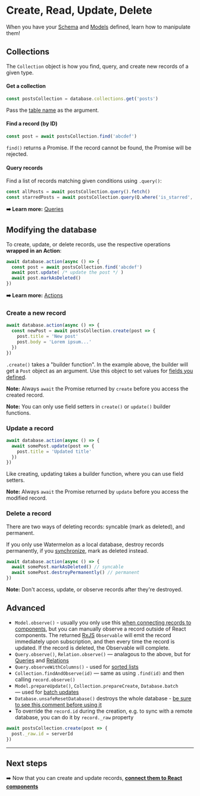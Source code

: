 # Create, Read, Update, Delete

When you have your [Schema](./Schema.md) and [Models](./Model.md) defined, learn how to manipulate them!

## Collections

The `Collection` object is how you find, query, and create new records of a given type.

#### Get a collection

```js
const postsCollection = database.collections.get('posts')
```

Pass the [table name](./Schema.md) as the argument.

#### Find a record (by ID)

```js
const post = await postsCollection.find('abcdef')
```

`find()` returns a Promise. If the record cannot be found, the Promise will be rejected.

#### Query records

Find a list of records matching given conditions using `.query()`:

```js
const allPosts = await postsCollection.query().fetch()
const starredPosts = await postsCollection.query(Q.where('is_starred', true)).fetch()
```

**➡️ Learn more:** [Queries](./Query.md)

## Modifying the database

To create, update, or delete records, use the respective operations **wrapped in an Action**:

```js
await database.action(async () => {
  const post = await postsCollection.find('abcdef')
  await post.update( /* update the post */ )
  await post.markAsDeleted()
})
```

**➡️ Learn more:** [Actions](./Actions.md)

### Create a new record

```js
await database.action(async () => {
  const newPost = await postsCollection.create(post => {
    post.title = 'New post'
    post.body = 'Lorem ipsum...'
  })
})
```

`.create()` takes a "builder function". In the example above, the builder will get a `Post` object as an argument. Use this object to set values for [fields you defined](./Model.md).

**Note:** Always `await` the Promise returned by `create` before you access the created record.

**Note:** You can only use field setters in `create()` or `update()` builder functions.

### Update a record

```js
await database.action(async () => {
  await somePost.update(post => {
    post.title = 'Updated title'
  })
})
```

Like creating, updating takes a builder function, where you can use field setters.

**Note:** Always `await` the Promise returned by `update` before you access the modified record.

### Delete a record

There are two ways of deleting records: syncable (mark as deleted), and permanent.

If you only use Watermelon as a local database, destroy records permanently, if you [synchronize](./Advanced/Sync.md), mark as deleted instead.

```js
await database.action(async () => {
  await somePost.markAsDeleted() // syncable
  await somePost.destroyPermanently() // permanent
})
```

**Note:** Don't access, update, or observe records after they're destroyed.

## Advanced

- `Model.observe()` - usually you only use this [when connecting records to components](./Components.md), but you can manually observe a record outside of React components. The returned [RxJS](https://github.com/reactivex/rxjs) `Observable` will emit the record immediately upon subscription, and then every time the record is updated. If the record is deleted, the Observable will complete.
- `Query.observe()`, `Relation.observe()` — analagous to the above, but for [Queries](./Query.md) and [Relations](./Relation.md)
- `Query.observeWithColumns()` - used for [sorted lists](./Components.md)
- `Collection.findAndObserve(id)` — same as using `.find(id)` and then calling `record.observe()`
- `Model.prepareUpdate()`, `Collection.prepareCreate`, `Database.batch` — used for [batch updates](./Actions.md)
- `Database.unsafeResetDatabase()` destroys the whole database - [be sure to see this comment before using it](https://github.com/Nozbe/WatermelonDB/blob/22188ee5b6e3af08e48e8af52d14e0d90db72925/src/Database/index.js#L131)
- To override the `record.id` during the creation, e.g. to sync with a remote database, you can do it by `record._raw` property
```js 
await postsCollection.create(post => {
  post._raw.id = serverId
})
```

* * *

## Next steps

➡️ Now that you can create and update records, [**connect them to React components**](./Components.md)

